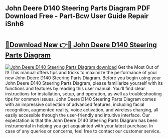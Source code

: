 ## John Deere D140 Steering Parts Diagram PDF Download Free - Part-Bcw User Guide Repair iSnh6

# <h2><a href="http://dfkb56.blite.top/?on=John+Deere+D140+Steering+Parts+Diagram">🔗Download New 👉🔴 John Deere D140 Steering Parts Diagram</a></h2>

[![John Deere D140 Steering Parts Diagram download](https://i.imgur.com/lujVjoI.png)](http://dfkb56.blite.top/?on=John+Deere+D140+Steering+Parts+Diagram)
Get the Most Out of It! This manual offers tips and tricks to maximize the performance of your new John Deere D140 Steering Parts Diagram. Before you begin using your John Deere D140 Steering Parts Diagram, please familiarize yourself with its functions and features by reading this user manual. You'll find clear instructions for installation, setup, and operation, as well as troubleshooting tips for common issues. John Deere D140 Steering Parts Diagram comes with an impressive collection of advanced features, including facial recognition, augmented reality, voice activation, and wireless charging, all easily accessible through the user-friendly and intuitive interface. Our expectation is that the John Deere D140 Steering Parts Diagram has been instrumental in helping you get acquainted with your latest purchase. In case of any queries or concerns, feel free to contact our customer service.
